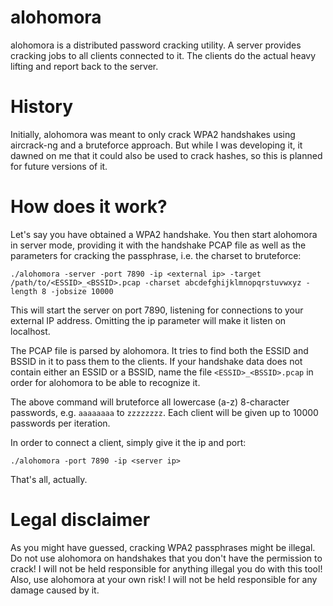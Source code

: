# alohomora
alohomora is a distributed password cracking utility. A server provides cracking jobs to all clients connected to it. The clients do the actual heavy lifting and report back to the server.

# History
Initially, alohomora was meant to only crack WPA2 handshakes using aircrack-ng and a bruteforce approach. But while I was developing it, it dawned on me that it could also be used to crack hashes, so this is planned for future versions of it.

# How does it work?
Let's say you have obtained a WPA2 handshake. You then start alohomora in server mode, providing it with the handshake PCAP file as well as the parameters for cracking the passphrase, i.e. the charset to bruteforce:

    ./alohomora -server -port 7890 -ip <external ip> -target /path/to/<ESSID>_<BSSID>.pcap -charset abcdefghijklmnopqrstuvwxyz -length 8 -jobsize 10000
This will start the server on port 7890, listening for connections to your external IP address. Omitting the ip parameter will make it listen on localhost. 

The PCAP file is parsed by alohomora. It tries to find both the ESSID and BSSID in it to pass them to the clients. If your handshake data does not contain either an ESSID or a BSSID, name the file `<ESSID>_<BSSID>.pcap` in order for alohomora to be able to recognize it. 

The above command will bruteforce all lowercase (a-z) 8-character passwords, e.g. `aaaaaaaa` to `zzzzzzzz`. Each client will be given up to 10000 passwords per iteration.

In order to connect a client, simply give it the ip and port:

    ./alohomora -port 7890 -ip <server ip>

That's all, actually.

# Legal disclaimer
As you might have guessed, cracking WPA2 passphrases might be illegal. Do not use alohomora on handshakes that you don't have the permission to crack! I will not be held responsible for anything illegal you do with this tool!
Also, use alohomora at your own risk! I will not be held responsible for any damage caused by it.
